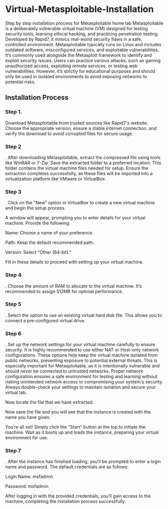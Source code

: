 # Virtual-Metasploitable-Installation
Step by step installation process for Metasploitable home lab Metasploitable is a deliberately vulnerable virtual machine (VM) designed for testing security tools, learning ethical hacking, and practicing penetration testing. Developed by Rapid7, it mimics real-world security flaws in a safe, controlled environment. Metasploitable typically runs on Linux and includes outdated software, misconfigured services, and exploitable vulnerabilities. It’s commonly used alongside the Metasploit framework to identify and exploit security issues. Users can practice various attacks, such as gaining unauthorized access, exploiting remote services, or testing web vulnerabilities. However, it’s strictly for educational purposes and should only be used in isolated environments to avoid exposing networks to potential risks.

<h2>Installation Process</h2>
<h3>Step 1.</h3>
Download Metasploitable from trusted sources like Rapid7's website. Choose the appropriate version, ensure a stable internet connection, and verify the download to avoid corrupted files for secure usage.



<h3>Step 2</h3>
.
After downloading Metasploitable, extract the compressed file using tools like WinRAR or 7-Zip. Save the extracted folder to a preferred location. This folder contains the virtual machine files needed for setup. Ensure the extraction completes successfully, as these files will be imported into a virtualization platform like VMware or VirtualBox.



<h3>Step 3</h3>
.
Click on the "New" option in VirtualBox to create a new virtual machine and begin the setup process.



A window will appear, prompting you to enter details for your virtual machine. Provide the following:

Name: Choose a name of your preference.

Path: Keep the default recommended path.

Version: Select "Other (64-bit)."



Fill in these details to proceed with setting up your virtual machine.

<h3>Step 4</h3>
.
Choose the amount of RAM to allocate to the virtual machine. It’s recommended to assign 512MB for optimal performance.



<h3>Step 5</h3>
.
Select the option to use an existing virtual hard disk file. This allows you to connect a pre-configured virtual drive.



<h3>Step 6</h3>
.
Set up the network settings for your virtual machine carefully to ensure security. It is highly recommended to use either NAT or Host-only network configurations. These options help keep the virtual machine isolated from public networks, preventing exposure to potential external threats. This is especially important for Metasploitable, as it is intentionally vulnerable and should never be connected to untrusted networks. Proper network configuration ensures a safe environment for testing and learning without risking unintended network access or compromising your system's security. Always double-check your settings to maintain isolation and secure your virtual lab.



Now locate the file that we have extracted.



Now save the file and you will see that the instance is created with the name you have given.



You’re all set! Simply click the "Start" button at the top to initiate the machine. Wait as it boots up and loads the instance, preparing your virtual environment for use.



<h3>Step 7</h3>
.
After the instance has finished loading, you’ll be prompted to enter a login name and password. The default credentials are as follows:

Login Name: msfadmin

Password: msfadmin



After logging in with the provided credentials, you’ll gain access to the machine, completing the installation process successfully.
